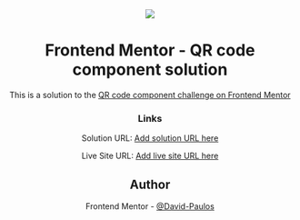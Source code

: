 <div align="center">
 <img src="https://github.com/David-Paulos/Frontend_Mentor_Challenges/blob/main/qr-code-component-main/images/FrontendMentorBanner.png"></>
</>

# Frontend Mentor - QR code component solution

This is a solution to the [QR code component challenge on Frontend Mentor](https://www.frontendmentor.io/challenges/qr-code-component-iux_sIO_H)


### Links

  Solution URL: [Add solution URL here](https://your-solution-url.com)
  
  Live Site URL: [Add live site URL here]( David-Paulos.github.io/qr-code-challenge.html )



## Author

 Frontend Mentor - [@David-Paulos](https://www.frontendmentor.io/profile/David-Paulos)
